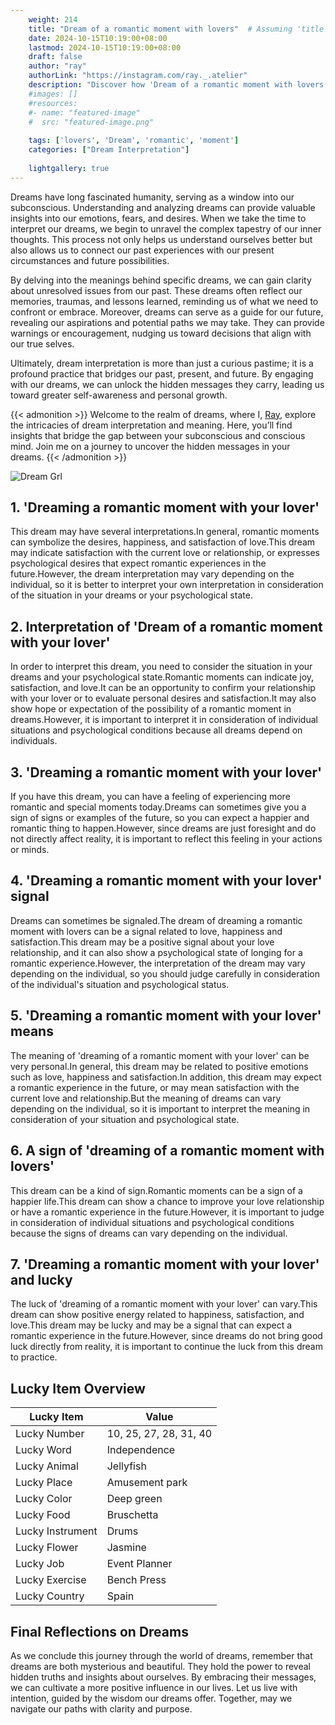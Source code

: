 ```yaml
---
    weight: 214
    title: "Dream of a romantic moment with lovers"  # Assuming 'title' column exists
    date: 2024-10-15T10:19:00+08:00
    lastmod: 2024-10-15T10:19:00+08:00
    draft: false
    author: "ray"
    authorLink: "https://instagram.com/ray._.atelier"
    description: "Discover how 'Dream of a romantic moment with lovers' can interpret your future and uncover its significant meanings in your life."
    #images: []
    #resources:
    #- name: "featured-image"
    #  src: "featured-image.png"
    
    tags: ['lovers', 'Dream', 'romantic', 'moment']
    categories: ["Dream Interpretation"]
    
    lightgallery: true
---
```

    
Dreams have long fascinated humanity, serving as a window into our subconscious. Understanding and analyzing dreams can provide valuable insights into our emotions, fears, and desires. When we take the time to interpret our dreams, we begin to unravel the complex tapestry of our inner thoughts. This process not only helps us understand ourselves better but also allows us to connect our past experiences with our present circumstances and future possibilities.

By delving into the meanings behind specific dreams, we can gain clarity about unresolved issues from our past. These dreams often reflect our memories, traumas, and lessons learned, reminding us of what we need to confront or embrace. Moreover, dreams can serve as a guide for our future, revealing our aspirations and potential paths we may take. They can provide warnings or encouragement, nudging us toward decisions that align with our true selves.

Ultimately, dream interpretation is more than just a curious pastime; it is a profound practice that bridges our past, present, and future. By engaging with our dreams, we can unlock the hidden messages they carry, leading us toward greater self-awareness and personal growth.

{{< admonition >}}
Welcome to the realm of dreams, where I, [Ray](https://instagram.com/ray._.atelier), explore the intricacies of dream interpretation and meaning. Here, you’ll find insights that bridge the gap between your subconscious and conscious mind. Join me on a journey to uncover the hidden messages in your dreams.
{{< /admonition >}}

![Dream Grl](https://cdn.pixabay.com/photo/2017/11/02/03/35/gothic-2910057_1280.jpg "Dream Grl")

## 1. 'Dreaming a romantic moment with your lover'
This dream may have several interpretations.In general, romantic moments can symbolize the desires, happiness, and satisfaction of love.This dream may indicate satisfaction with the current love or relationship, or expresses psychological desires that expect romantic experiences in the future.However, the dream interpretation may vary depending on the individual, so it is better to interpret your own interpretation in consideration of the situation in your dreams or your psychological state.

## 2. Interpretation of 'Dream of a romantic moment with your lover'
In order to interpret this dream, you need to consider the situation in your dreams and your psychological state.Romantic moments can indicate joy, satisfaction, and love.It can be an opportunity to confirm your relationship with your lover or to evaluate personal desires and satisfaction.It may also show hope or expectation of the possibility of a romantic moment in dreams.However, it is important to interpret it in consideration of individual situations and psychological conditions because all dreams depend on individuals.

## 3. 'Dreaming a romantic moment with your lover'
If you have this dream, you can have a feeling of experiencing more romantic and special moments today.Dreams can sometimes give you a sign of signs or examples of the future, so you can expect a happier and romantic thing to happen.However, since dreams are just foresight and do not directly affect reality, it is important to reflect this feeling in your actions or minds.

## 4. 'Dreaming a romantic moment with your lover' signal
Dreams can sometimes be signaled.The dream of dreaming a romantic moment with lovers can be a signal related to love, happiness and satisfaction.This dream may be a positive signal about your love relationship, and it can also show a psychological state of longing for a romantic experience.However, the interpretation of the dream may vary depending on the individual, so you should judge carefully in consideration of the individual's situation and psychological status.

## 5. 'Dreaming a romantic moment with your lover' means
The meaning of 'dreaming of a romantic moment with your lover' can be very personal.In general, this dream may be related to positive emotions such as love, happiness and satisfaction.In addition, this dream may expect a romantic experience in the future, or may mean satisfaction with the current love and relationship.But the meaning of dreams can vary depending on the individual, so it is important to interpret the meaning in consideration of your situation and psychological state.

## 6. A sign of 'dreaming of a romantic moment with lovers'
This dream can be a kind of sign.Romantic moments can be a sign of a happier life.This dream can show a chance to improve your love relationship or have a romantic experience in the future.However, it is important to judge in consideration of individual situations and psychological conditions because the signs of dreams can vary depending on the individual.

## 7. 'Dreaming a romantic moment with your lover' and lucky
The luck of 'dreaming of a romantic moment with your lover' can vary.This dream can show positive energy related to happiness, satisfaction, and love.This dream may be lucky and may be a signal that can expect a romantic experience in the future.However, since dreams do not bring good luck directly from reality, it is important to continue the luck from this dream to practice.

## Lucky Item Overview
| Lucky Item          | Value              |
|---------------|--------------------|
| Lucky Number        | 10, 25, 27, 28, 31, 40  |
| Lucky Word          | Independence |
| Lucky Animal        | Jellyfish |
| Lucky Place         | Amusement park     |
| Lucky Color         | Deep green     |
| Lucky Food          | Bruschetta      |
| Lucky Instrument    | Drums |
| Lucky Flower        | Jasmine    |
| Lucky Job           | Event Planner       |
| Lucky Exercise      | Bench Press  |
| Lucky Country       | Spain    |


##  Final Reflections on Dreams

As we conclude this journey through the world of dreams, remember that dreams are both mysterious and beautiful. They hold the power to reveal hidden truths and insights about ourselves. By embracing their messages, we can cultivate a more positive influence in our lives. Let us live with intention, guided by the wisdom our dreams offer. Together, may we navigate our paths with clarity and purpose.
